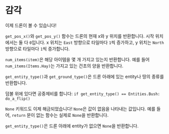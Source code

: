 # 감각
이제 드론이 볼 수 있습니다!

`get_pos_x()`와 `get_pos_y()` 함수는 드론의 현재 x와 y 위치를 반환합니다. 시작 위치에서는 둘 다 `0`입니다. x 위치는 `East` 방향으로 타일마다 `1`씩 증가하고, y 위치는 `North` 방향으로 타일마다 `1`씩 증가합니다.

`num_items(item)`은 해당 아이템을 몇 개 가지고 있는지 반환합니다.
예를 들어 `num_items(Items.Hay)`는 가지고 있는 건초의 양을 반환합니다.

`get_entity_type()`과 `get_ground_type()`은 드론 아래에 있는 entity나 땅의 종류를 반환합니다.

덤불 위에 있다면 공중제비를 합니다:
`if get_entity_type() == Entities.Bush:
	do_a_flip()`

`None` 키워드도 이제 해금되었습니다! `None`은 값이 없음을 나타내는 값입니다.
예를 들어, `return` 문이 없는 함수는 실제로 `None`을 반환합니다.

`get_entity_type()`은 드론 아래에 entity가 없으면 `None`을 반환합니다.
